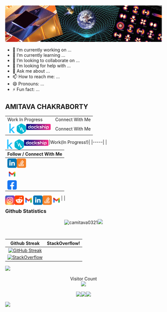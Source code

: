 <p align="center">
<img align="" width='1300px' src="https://github.com/camitava0321/camitava0321/blob/main/assets/001.jpg" />
</p>


- 🔭 I’m currently working on ...
- 🌱 I’m currently learning ...
- 👯 I’m looking to collaborate on ...
- 🤔 I’m looking for help with ...
- 💬 Ask me about ...
- 📫 How to reach me: ...
- 😄 Pronouns: ...
- ⚡ Fun fact: ...







## AMITAVA CHAKRABORTY
<table>
  <tr>
    <td>Work In Progress</td>
    <td>Connect With Me</td>
  </tr>
  <tr>
    <td><a href="https://www.kaggle.com/amitavachakraborty"><img align="left" alt="Amitava In Kaggle" width="30px" src="https://github.com/camitava0321/camitava0321/blob/main/assets/kaggle-icon.svg" /></a>     
        <a href="https://camitavasubs.hashnode.dev"><img align="left" alt="Amitava In Hashnode Blog" width="30px" src="https://github.com/camitava0321/camitava0321/blob/main/assets/hashnode.svg" /></a>    <a href="https://dockship.io/author/camitava0321"><img align="left" alt="Amitava In Dockship" width="80px" src="https://github.com/camitava0321/camitava0321/blob/main/assets/dockship-logo.png" /></a></td>
    <td>Connect With Me</td>
  </tr>
</table>
|Work(In Progress!)|
|-----|
<a href="https://www.kaggle.com/amitavachakraborty"><img align="left" alt="Amitava In Kaggle" width="30px" src="https://github.com/camitava0321/camitava0321/blob/main/assets/kaggle-icon.svg" /></a>     <a href="https://camitavasubs.hashnode.dev"><img align="left" alt="Amitava In Hashnode Blog" width="30px" src="https://github.com/camitava0321/camitava0321/blob/main/assets/hashnode.svg" /></a>    <a href="https://dockship.io/author/camitava0321"><img align="left" alt="Amitava In Dockship" width="80px" src="https://github.com/camitava0321/camitava0321/blob/main/assets/dockship-logo.png" /></a>|

|Follow / Connect With Me|
|-----|
|<a href="https://www.linkedin.com/in/amitavachakraborty/"><img align="left" alt="Amitava In LinkedIn" width="30px" src="https://github.com/edent/SuperTinyIcons/blob/master/images/svg/linkedin.svg" /></a><a href="https://stackoverflow.com/users/13949231/camitava0321"><img align="left" alt="Amitava In Stackoverlfow" width="30px" src="https://github.com/edent/SuperTinyIcons/blob/master/images/svg/stackoverflow.svg"/></a>
<a href="mailto:camitavasubs@gmail.com"><img align="left" alt="Amitava In  Gmail" width="30px" src="https://github.com/edent/SuperTinyIcons/blob/master/images/svg/gmail.svg" /></a>|
|<a href="https://www.facebook.com/camitava0321/"><img align="left" alt="Amitava In Twitter" width="30px" src="https://github.com/edent/SuperTinyIcons/blob/master/images/svg/facebook.svg" /></a>
<a href="https://www.instagram.com/camitava0321/"><img align="left" alt="Amitava In Instagram" width="30px" src="https://github.com/edent/SuperTinyIcons/blob/master/images/svg/instagram.svg" /></a>
<a href="https://www.reddit.com/user/aryashah2k/"><img align="left" alt="Arya's Reddit" width="30px" src="https://github.com/edent/SuperTinyIcons/blob/master/images/svg/reddit.svg" /></a>
<a href="mailto:aryashah2k@gmail.com"><img align="left" alt="Arya's Person Email" width="30px" src="https://github.com/edent/SuperTinyIcons/blob/master/images/svg/gmail.svg" /></a>|
<a href="https://www.linkedin.com/in/arya--shah/"><img align="left" alt="Arya's LinkedIn" width="30px" src="https://github.com/edent/SuperTinyIcons/blob/master/images/svg/linkedin.svg" /></a>
<a href="https://stackoverflow.com/users/13949231/aryashah2k"><img align="left" alt="Arya's Stackoverlfow" width="30px" src="https://github.com/edent/SuperTinyIcons/blob/master/images/svg/stackoverflow.svg"/></a>
<a href="mailto:arya.shah82@nmims.edu.in"><img align="left" alt="Arya's Institute Email" width="30px" src="https://github.com/edent/SuperTinyIcons/blob/master/images/svg/gmail.svg" /></a>|



### Github Statistics

<p align="center">
<img align="" height='150px' src="https://github-readme-stats.vercel.app/api?username=camitava0321&hide_title=true&show_icons=true&theme=gotham&include_all_commits=true" alt="camitava0321" /><img align="" height='150px' src="https://github-readme-stats.vercel.app/api/top-langs/?username=camitava0321&hide_title=false&layout=compact&theme=gotham&count_private=true" />
</p>
<br>
<!--[![GitHub Streak](http://github-readme-streak-stats.herokuapp.com?user=aryashah2k&theme=gotham)](https://git.io/streak-stats)-->


|Github Streak|StackOverflow!|
|:-----------:|:-----:|
|[![GitHub Streak](http://github-readme-streak-stats.herokuapp.com?user=camitava0321&theme=blux)](https://git.io/streak-stats)
|[![StackOverflow](https://github-readme-stackoverflow.vercel.app/?userID=camitava0321&theme=dark)](https://stackoverflow.com/users/13949231/camitava0321)|



<img src="https://github-profile-trophy.vercel.app/?username=camitava0321&theme=onedark&column=7&margin-w=15&margin-h=15 (https://github.com/ryo-ma/github-profile-trophy)">



<p align="center"> 
  Visitor Count<br>
<img src="https://profile-counter.glitch.me/camitava0321/count.svg" />
</p>

<p align="center">
<img align="" height='120px' src="https://github.com/camitava0321/camitava0321/blob/main/assets/Geometric%20White.gif" /><img align="" height='120px' src="https://raw.githubusercontent.com/rodrigograca31/rodrigograca31/master/matrix.svg" /><img align="" height='120px' src="https://github.com/camitava0321/camitava0321/blob/main/assets/Geometric%20White.gif" />
</p>

![](https://activity-graph.herokuapp.com/graph?username=camitava0321&theme=react-dark&area=true)


